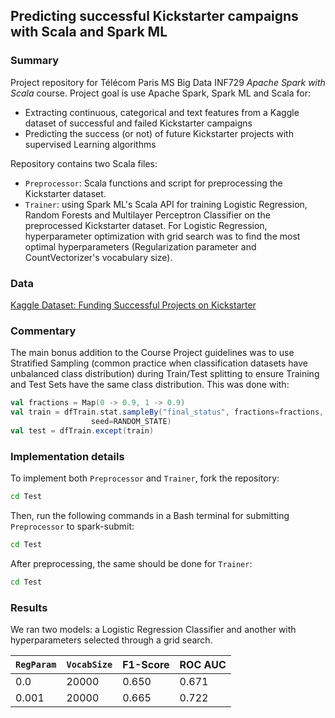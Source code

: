 ## Predicting successful Kickstarter campaigns with Scala and Spark ML

### Summary

Project repository for Télécom Paris MS Big Data INF729 *Apache Spark with Scala* course. Project goal is use Apache Spark, Spark ML and Scala for:

- Extracting continuous, categorical and text features from a Kaggle dataset of successful and failed Kickstarter campaigns
- Predicting the success (or not) of future Kickstarter projects with supervised Learning algorithms

Repository contains two Scala files:

- `Preprocessor`: Scala functions and script for preprocessing the Kickstarter dataset.
- `Trainer`: using Spark ML's Scala API for training Logistic Regression, Random Forests and Multilayer Perceptron Classifier on the preprocessed Kickstarter dataset. For Logistic Regression, hyperparameter optimization with grid search was to find the most optimal hyperparameters (Regularization parameter and CountVectorizer's vocabulary size).

### Data

[Kaggle Dataset: Funding Successful Projects on Kickstarter](https://www.kaggle.com/codename007/funding-successful-projects)

### Commentary

The main bonus addition to the Course Project guidelines was to use Stratified Sampling (common practice when classification datasets have unbalanced class distribution) during Train/Test splitting to ensure Training and Test Sets have the same class distribution. This was done with:

```scala
val fractions = Map(0 -> 0.9, 1 -> 0.9)
val train = dfTrain.stat.sampleBy("final_status", fractions=fractions,
				  seed=RANDOM_STATE)
val test = dfTrain.except(train)
```

### Implementation details

To implement both `Preprocessor` and `Trainer`, fork the repository:

```bash
cd Test
```

Then, run the following commands in a Bash terminal for submitting `Preprocessor` to spark-submit:

```bash
cd Test
```

After preprocessing, the same should be done for `Trainer`:

```bash
cd Test
```

### Results

We ran two models: a Logistic Regression Classifier and another with hyperparameters selected through a grid search.

| `RegParam` | `VocabSize` | F1-Score | ROC AUC |
| ---| --- | --- | --- |
| 0.0 | 20000 | 0.650 | 0.671 |
| 0.001 | 20000 | 0.665 | 0.722 |

